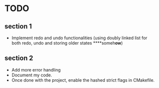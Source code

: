 # TODO

## section 1

- Implement redo and undo functionalities (using doubly linked list for both redo, undo and storing older states ****someh**ow**)

## section 2

- Add more error handling
- Document my code.
- Once done with the project, enable the hashed strict flags in CMakefile.
